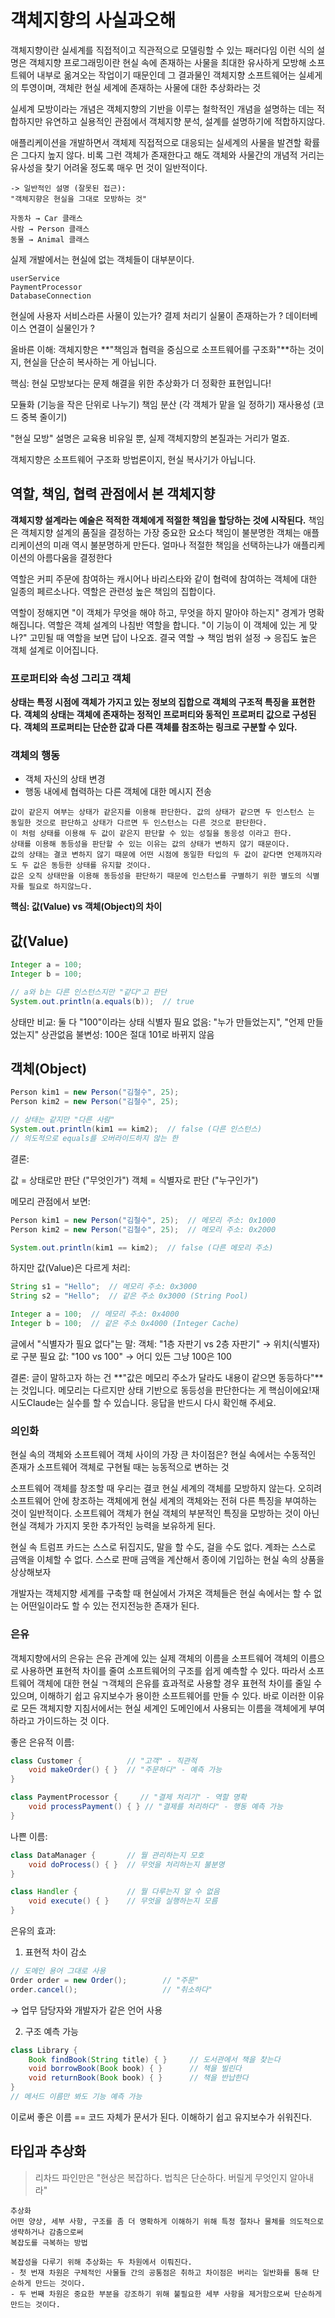 # 객체지향의 사실과오해

객체지향이란 실세계를 직접적이고 직관적으로 모델링할 수 있는 패러다임
이런 식의 설명은 객체지향 프로그래밍이란 현실 속에 존재하는 사물을 최대한 유사하게 모방해 소프트웨어 내부로 옮겨오는 작업이기 때문인데 
그 결과물인 객체지향 소프트웨어는 실셰게의 투영이며, 객체란 현실 세계에 존재하는 사물에 대한  추상화라는 것


실세계 모방이라는 개념은 객체지향의 기반을 이루는 철학적인 개념을 설명하는 데는 적합하지만
유연하고 실용적인 관점에서 객체지향 분석, 설계를 설명하기에 적합하지않다.

애플리케이션을 개발하면서 객체제 직접적으로 대응되는 실세계의 사물을 발견할 확률은 그다지 높지 않다.
비록 그런 객체가 존재한다고 해도 객체와 사물간의 개념적 거리는 유사성을 찾기 어려울 정도록 매우 먼 것이 일반적이다.

```
-> 일반적인 설명 (잘못된 접근):
"객체지향은 현실을 그대로 모방하는 것"

자동차 → Car 클래스
사람 → Person 클래스
동물 → Animal 클래스
```

실제 개발에서는 현실에 없는 객체들이 대부분이다.
```
userService
PaymentProcessor
DatabaseConnection
```
현실에 사용자 서비스라른 사물이 있는가? 
결제 처리기 실물이 존재하는가 ?
데이터베이스 연결이 실물인가 ?


올바른 이해:
객체지향은 **"책임과 협력을 중심으로 소프트웨어를 구조화"**하는 것이지, 현실을 단순히 복사하는 게 아닙니다.

핵심: 현실 모방보다는 문제 해결을 위한 추상화가 더 정확한 표현입니다!

모듈화 (기능을 작은 단위로 나누기)
책임 분산 (각 객체가 맡을 일 정하기)
재사용성 (코드 중복 줄이기)

 "현실 모방" 설명은 교육용 비유일 뿐, 실제 객체지향의 본질과는 거리가 멀죠. 

객체지향은 소프트웨어 구조화 방법론이지, 현실 복사기가 아닙니다.


## 역할, 책임, 협력 관점에서 본 객체지향
**객체지향 설계라는 예술은 적적한 객체에게 적절한 책임을 할당하는 것에 시작된다.**
책임은 객체지향 설계의 품질을 결정하는 가장 중요한 요소다
책임이 불분명한 객체는 애플리케이션의 미래 역시 불분명하게 만든다.
얼마나 적절한 책임을 선택하는냐가 애플리케이션의 아름다움을 결정한다

역할은 커피 주문에 참여하는 캐시어나 바리스타와 같이 협력에 참여하는 객체에 대한 일종의 페르소나다.
역할은 관련성 높은 책임의 집합이다.

역할이 정해지면 "이 객체가 무엇을 해야 하고, 무엇을 하지 말아야 하는지" 경계가 명확해집니다.
역할은 객체 설계의 나침반 역할을 합니다. "이 기능이 이 객체에 있는 게 맞나?" 고민될 때 역할을 보면 답이 나오죠.
결국 역할 → 책임 범위 설정 → 응집도 높은 객체 설계로 이어집니다.

### 프로퍼티와 속성 그리고 객체
**상태는 특정 시점에 객체가 가지고 있는 정보의 집합으로 객체의 구조적 특징을 표현한다.**
**객체의 상태는 객체에 존재하는 정적인 프로퍼티와 동적인 프로퍼티 값으로 구성된다.**
**객체의 프로퍼티는 단순한 값과 다른 객체를 참조하는 링크로 구분할 수 있다.**

### 객체의 행동
- 객체 자신의 상태 변경
- 행동 내에세 협력하는 다른 객체에 대한 메시지 전송 

```
값이 같은지 여부는 상태가 같은지를 이용해 판단한다. 값의 상태가 같으면 두 인스턴스 는 동일한 것으로 판단하고 상태가 다르면 두 인스턴스는 다른 것으로 판단한다.
이 처럼 상태를 이용해 두 값이 같은지 판단할 수 있는 성질을 동응성 이라고 한다.
상태를 이용해 동등성을 판단할 수 있는 이유는 값의 상태가 변하지 않기 때문이다.
값의 상태는 결코 변하지 않기 때문에 어떤 시점에 동일한 타입의 두 값이 같다면 언제까지라도 두 값은 동등한 상태를 유지할 것이다. 
값은 오직 상태만을 이용해 동등성을 판단하기 때문에 인스턴스를 구별하기 위한 별도의 식별자를 필요로 하지않느다.
```

**핵심: 값(Value) vs 객체(Object)의 차이**

## 값(Value)
```java
Integer a = 100;
Integer b = 100;

// a와 b는 다른 인스턴스지만 "같다"고 판단
System.out.println(a.equals(b));  // true
```
상태만 비교: 둘 다 "100"이라는 상태
식별자 필요 없음: "누가 만들었는지", "언제 만들었는지" 상관없음
불변성: 100은 절대 101로 바뀌지 않음

## 객체(Object)
```java
Person kim1 = new Person("김철수", 25);
Person kim2 = new Person("김철수", 25);

// 상태는 같지만 "다른 사람"
System.out.println(kim1 == kim2);  // false (다른 인스턴스)
// 의도적으로 equals를 오버라이드하지 않는 한
```
결론:

값 = 상태로만 판단 ("무엇인가")
객체 = 식별자로 판단 ("누구인가")


메모리 관점에서 보면:
```java
Person kim1 = new Person("김철수", 25);  // 메모리 주소: 0x1000
Person kim2 = new Person("김철수", 25);  // 메모리 주소: 0x2000

System.out.println(kim1 == kim2);  // false (다른 메모리 주소)
```


하지만 값(Value)은 다르게 처리:
```java
String s1 = "Hello";  // 메모리 주소: 0x3000
String s2 = "Hello";  // 같은 주소 0x3000 (String Pool)

Integer a = 100;  // 메모리 주소: 0x4000  
Integer b = 100;  // 같은 주소 0x4000 (Integer Cache)
```
글에서 "식별자가 필요 없다"는 말:
객체: "1층 자판기 vs 2층 자판기" → 위치(식별자)로 구분 필요
값: "100 vs 100" → 어디 있든 그냥 100은 100

결론:
글이 말하고자 하는 건 **"값은 메모리 주소가 달라도 내용이 같으면 동등하다"**는 것입니다.
메모리는 다르지만 상태 기반으로 동등성을 판단한다는 게 핵심이에요!재시도Claude는 실수를 할 수 있습니다. 응답을 반드시 다시 확인해 주세요.

### 의인화
현실 속의 객체와 소프트웨어 객체 사이의 가장 큰 차이점은?
현실 속에서는 수동적인 존재가 소프트웨어 객체로 구현될 때는 능동적으로 변하는 것

소프트웨어 객체를 창조할 때 우리는 결코 현실 세계의 객체를 모방하지 않는다.
오히려 소프트웨어 안에 창조하는 객체에게 현실 세계의 객체와는 전혀 다른 특징을 부여하는 것이 일반적이다.
소프트웨어 객체가 현실 객체의 부분적인 특징을 모방하는 것이 아닌 현실 객체가 가지지 못한 추가적인 능력을 보유하게 된다.

현실 속 트럼프 카드는 스스로 뒤집지도, 말을 할 수도, 걸을 수도 없다.
계좌는 스스로 금액을 이체할 수 없다.
스스로 판매 금액을 계산해서 종이에 기입하는 현실 속의 상품을 상상해보자

개발자는 객체지향 세계를 구축할 때 현실에서 가져온 객체들은 현실 속에서는 할 수 없는 어떤일이라도 할 수 있는 전지전능한 존재가 된다.

### 은유
객체지향에서의 은유는 
은유 관계에 있는 실제 객체의 이름을 소프트웨어 객체의 이름으로 사용하면 표현적 차이를 줄여 소프트웨어의 구조를 쉽게 예측할 수 있다.
따라서 소프트웨어 객체에 대한 현실 ㄱ객체의 은유를 효과적로 사용할 경우 표현적 차이를 줄일 수 있으며, 이해하기 쉽고 유지보수가 용이한 소프트웨어를 만들 수 있다. 
바로 이러한 이유로 모든 객체지향 지침서에서는 현실 세계인 도메인에서 사용되는 이름을 객체에게 부여하라고 가이드하는 것 이다.

좋은 은유적 이름:
```java
class Customer {          // "고객" - 직관적
    void makeOrder() { }  // "주문하다" - 예측 가능
}

class PaymentProcessor {     // "결제 처리기" - 역할 명확
    void processPayment() { } // "결제를 처리하다" - 행동 예측 가능
}
```
나쁜 이름:
```java
class DataManager {       // 뭘 관리하는지 모호
    void doProcess() { }  // 무엇을 처리하는지 불분명
}

class Handler {           // 뭘 다루는지 알 수 없음
    void execute() { }    // 무엇을 실행하는지 모름
}
```
은유의 효과:

1. 표현적 차이 감소
```java
// 도메인 용어 그대로 사용
Order order = new Order();        // "주문"
order.cancel();                   // "취소하다"
```
→ 업무 담당자와 개발자가 같은 언어 사용

2. 구조 예측 가능
```java
class Library {
    Book findBook(String title) { }     // 도서관에서 책을 찾는다
    void borrowBook(Book book) { }      // 책을 빌린다
    void returnBook(Book book) { }      // 책을 반납한다
}
// 메서드 이름만 봐도 기능 예측 가능
```

이로써 좋은 이름 == 코드 자체가 문서가 된다.
이해하기 쉽고 유지보수가 쉬워진다.

## 타입과 추상화

> 리차드 파인만은 "현상은 복잡하다. 법칙은 단순하다. 버릴게 무엇인지 알아내라"

```
추상화
어떤 양상, 세부 사항, 구조를 좀 더 명확하게 이해하기 위해 특정 절차나 물체를 의도적으로 생략하거나 감춤으로써
복잡도를 극복하는 방법

복잡성을 다루기 위해 추상화는 두 차원에서 이뤄진다.
- 첫 번재 차원은 구체적인 사물들 간의 공통점은 취하고 차이점은 버리는 일반화를 통해 단순하게 만드는 것이다.
- 두 번째 차원은 중요한 부분을 강조하기 위해 불필요한 세부 사항을 제거함으로써 단순하게 만드는 것이다.
```